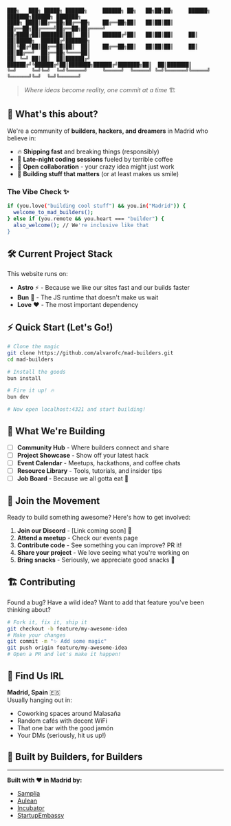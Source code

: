 ```
███╗   ███╗ █████╗ ██████╗     ██████╗ ██╗   ██╗██╗██╗     ██████╗ ███████╗██████╗ ███████╗
████╗ ████║██╔══██╗██╔══██╗    ██╔══██╗██║   ██║██║██║     ██╔══██╗██╔════╝██╔══██╗██╔════╝
██╔████╔██║███████║██║  ██║    ██████╔╝██║   ██║██║██║     ██║  ██║█████╗  ██████╔╝███████╗
██║╚██╔╝██║██╔══██║██║  ██║    ██╔══██╗██║   ██║██║██║     ██║  ██║██╔══╝  ██╔══██╗╚════██║
██║ ╚═╝ ██║██║  ██║██████╔╝    ██████╔╝╚██████╔╝██║███████╗██████╔╝███████╗██║  ██║███████║
╚═╝     ╚═╝╚═╝  ╚═╝╚═════╝     ╚═════╝  ╚═════╝ ╚═╝╚══════╝╚═════╝ ╚══════╝╚═╝  ╚═╝╚══════╝
```

> *Where ideas become reality, one commit at a time* 🏗️

## 🚀 What's this about?

We're a community of **builders, hackers, and dreamers** in Madrid who believe in:
- 🔥 **Shipping fast** and breaking things (responsibly)
- 🍕 **Late-night coding sessions** fueled by terrible coffee
- 🤝 **Open collaboration** - your crazy idea might just work
- 🎯 **Building stuff that matters** (or at least makes us smile)

### The Vibe Check ✨
```bash
if (you.love("building cool stuff") && you.in("Madrid")) {
  welcome_to_mad_builders();
} else if (you.remote && you.heart === "builder") {
  also_welcome(); // We're inclusive like that
}
```

## 🛠️ Current Project Stack

This website runs on:
- **Astro** ⚡ - Because we like our sites fast and our builds faster
- **Bun** 🥖 - The JS runtime that doesn't make us wait
- **Love** ❤️ - The most important dependency

## ⚡ Quick Start (Let's Go!)

```bash
# Clone the magic
git clone https://github.com/alvarofc/mad-builders.git
cd mad-builders

# Install the goods
bun install

# Fire it up! 🔥
bun dev

# Now open localhost:4321 and start building!
```

## 🎯 What We're Building

- [ ] **Community Hub** - Where builders connect and share
- [ ] **Project Showcase** - Show off your latest hack
- [ ] **Event Calendar** - Meetups, hackathons, and coffee chats
- [ ] **Resource Library** - Tools, tutorials, and insider tips
- [ ] **Job Board** - Because we all gotta eat 🥘

## 🤙 Join the Movement

Ready to build something awesome? Here's how to get involved:

1. **Join our Discord** - [Link coming soon] 💬
2. **Attend a meetup** - Check our events page
3. **Contribute code** - See something you can improve? PR it!
4. **Share your project** - We love seeing what you're working on
5. **Bring snacks** - Seriously, we appreciate good snacks 🍪

## 🏗️ Contributing

Found a bug? Have a wild idea? Want to add that feature you've been thinking about?

```bash
# Fork it, fix it, ship it
git checkout -b feature/my-awesome-idea
# Make your changes
git commit -m "✨ Add some magic"
git push origin feature/my-awesome-idea
# Open a PR and let's make it happen!
```

## 📍 Find Us IRL

**Madrid, Spain** 🇪🇸  
Usually hanging out in:
- Coworking spaces around Malasaña
- Random cafés with decent WiFi
- That one bar with the good jamón
- Your DMs (seriously, hit us up!)

## 🎨 Built by Builders, for Builders

---

**Built with ❤️ in Madrid by:**
- [Samplia](https://samplia.com/) 
- [Aulean](https://aulean.com/)
- [Incubator](https://incubator.com.ar/)
- [StartupEmbassy](https://startupembassy.com/)
